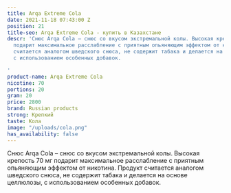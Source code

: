 ```yaml
---
title: Arqa Extreme Cola
date: 2021-11-18 07:43:00 Z
position: 21
title-seo: Arqa Extreme Cola - купить в Казахстане
descr: 'Снюс Arqa Cola – снюс со вкусом экстремальной колы. Высокая крепость 70 мг
  подарит максимальное расслабление с приятным опьяняющим эффектом от никотина. Продукт
  считается аналогом шведского снюса, не содержит табака и делается на основе целлюлозы,
  с использованием особенных добавок.

'
product-name: Arqa Extreme Cola
nicotine: 70
portions: 20
gram: 20
price: 2800
brand: Russian products
strong: Крепкий
taste: Кола
image: "/uploads/cola.png"
has_availability: false
---
```


Снюс Arqa Cola – снюс со вкусом экстремальной колы. Высокая крепость 70 мг подарит максимальное расслабление с приятным опьяняющим эффектом от никотина. Продукт считается аналогом шведского снюса, не содержит табака и делается на основе целлюлозы, с использованием особенных добавок.
